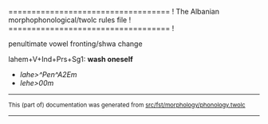 =================================== !
The Albanian morphophonological/twolc rules file !
=================================== !

penultimate vowel
fronting/shwa change

lahem+V+Ind+Prs+Sg1: **wash oneself**

* *lahe>^Pen^A2Em*
* *lehe>00m*

* * *

<small>This (part of) documentation was generated from [src/fst/morphology/phonology.twolc](https://github.com/giellalt/lang-sqi/blob/main/src/fst/morphology/phonology.twolc)</small>

---

